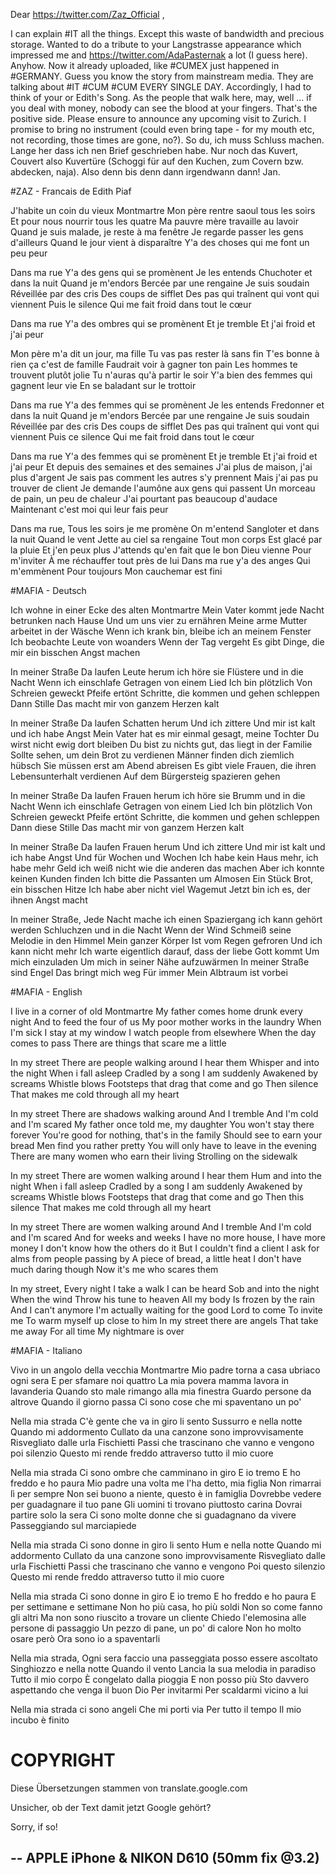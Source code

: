 Dear https://twitter.com/Zaz_Official ,

I can explain #IT all the things.
Except this waste of bandwidth and precious storage.
Wanted to do a tribute to your Langstrasse appearance which impressed me and https://twitter.com/AdaPasternak a lot (I guess here). Anyhow. Now it already uploaded, like #CUMEX just happened in #GERMANY. Guess you know the story from mainstream media. They are talking about #IT #CUM #CUM EVERY SINGLE DAY. Accordingly, I had to think of your or Edith's Song. As the people that walk here, may, well ... if you deal with money, nobody can see the blood at your fingers. That's the positive side. Please ensure to announce any upcoming visit to Zurich. I promise to bring no instrument (could even bring tape - for my mouth etc, not recording, those times are gone, no?).
So du, ich muss Schluss machen. Lange her dass ich nen Brief geschrieben habe. Nur noch das Kuvert, Couvert also Kuvertüre (Schoggi für auf den Kuchen, zum Covern bzw. abdecken, naja).
Also denn bis denn dann irgendwann dann!
Jan.



#ZAZ - Francais de Edith Piaf 

J'habite un coin du vieux Montmartre
Mon père rentre saoul tous les soirs
Et pour nous nourrir tous les quatre
Ma pauvre mère travaille au lavoir
Quand je suis malade, je reste à ma fenêtre
Je regarde passer les gens d'ailleurs
Quand le jour vient à disparaître
Y'a des choses qui me font un peu peur

Dans ma rue
Y'a des gens qui se promènent
Je les entends
Chuchoter et dans la nuit
Quand je m'endors
Bercée par une rengaine
Je suis soudain
Réveillée par des cris
Des coups de sifflet
Des pas qui traînent qui vont qui viennent
Puis le silence
Qui me fait froid dans tout le cœur

Dans ma rue
Y'a des ombres qui se promènent
Et je tremble
Et j'ai froid et j'ai peur

Mon père m'a dit un jour, ma fille
Tu vas pas rester là sans fin
T'es bonne à rien ça c'est de famille
Faudrait voir à gagner ton pain
Les hommes te trouvent plutôt jolie
Tu n'auras qu'à partir le soir
Y'a bien des femmes qui gagnent leur vie
En se baladant sur le trottoir

Dans ma rue
Y'a des femmes qui se promènent
Je les entends
Fredonner et dans la nuit
Quand je m'endors
Bercée par une rengaine
Je suis soudain
Réveillée par des cris
Des coups de sifflet
Des pas qui traînent qui vont qui viennent
Puis ce silence
Qui me fait froid dans tout le cœur

Dans ma rue
Y'a des femmes qui se promènent
Et je tremble
Et j'ai froid et j'ai peur
Et depuis des semaines et des semaines
J'ai plus de maison, j'ai plus d'argent
Je sais pas comment les autres s'y prennent
Mais j'ai pas pu trouver de client
Je demande l'aumône aux gens qui passent
Un morceau de pain, un peu de chaleur
J'ai pourtant pas beaucoup d'audace
Maintenant c'est moi qui leur fais peur

Dans ma rue,
Tous les soirs je me promène
On m'entend
Sangloter et dans la nuit
Quand le vent
Jette au ciel sa rengaine
Tout mon corps
Est glacé par la pluie
Et j'en peux plus
J'attends qu'en fait que le bon Dieu vienne
Pour m'inviter
À me réchauffer tout près de lui
Dans ma rue y'a des anges
Qui m'emmènent
Pour toujours
Mon cauchemar est fini



#MAFIA - Deutsch

Ich wohne in einer Ecke des alten Montmartre
Mein Vater kommt jede Nacht betrunken nach Hause
Und um uns vier zu ernähren
Meine arme Mutter arbeitet in der Wäsche
Wenn ich krank bin, bleibe ich an meinem Fenster
Ich beobachte Leute von woanders
Wenn der Tag vergeht
Es gibt Dinge, die mir ein bisschen Angst machen

In meiner Straße
Da laufen Leute herum
ich höre sie
Flüstere und in die Nacht
Wenn ich einschlafe
Getragen von einem Lied
Ich bin plötzlich
Von Schreien geweckt
Pfeife ertönt
Schritte, die kommen und gehen schleppen
Dann Stille
Das macht mir von ganzem Herzen kalt

In meiner Straße
Da laufen Schatten herum
Und ich zittere
Und mir ist kalt und ich habe Angst
Mein Vater hat es mir einmal gesagt, meine Tochter
Du wirst nicht ewig dort bleiben
Du bist zu nichts gut, das liegt in der Familie
Sollte sehen, um dein Brot zu verdienen
Männer finden dich ziemlich hübsch
Sie müssen erst am Abend abreisen
Es gibt viele Frauen, die ihren Lebensunterhalt verdienen
Auf dem Bürgersteig spazieren gehen

In meiner Straße
Da laufen Frauen herum
ich höre sie
Brumm und in die Nacht
Wenn ich einschlafe
Getragen von einem Lied
Ich bin plötzlich
Von Schreien geweckt
Pfeife ertönt
Schritte, die kommen und gehen schleppen
Dann diese Stille
Das macht mir von ganzem Herzen kalt

In meiner Straße
Da laufen Frauen herum
Und ich zittere
Und mir ist kalt und ich habe Angst
Und für Wochen und Wochen
Ich habe kein Haus mehr, ich habe mehr Geld
ich weiß nicht wie die anderen das machen
Aber ich konnte keinen Kunden finden
Ich bitte die Passanten um Almosen
Ein Stück Brot, ein bisschen Hitze
Ich habe aber nicht viel Wagemut
Jetzt bin ich es, der ihnen Angst macht

In meiner Straße,
Jede Nacht mache ich einen Spaziergang
ich kann gehört werden
Schluchzen und in die Nacht
Wenn der Wind
Schmeiß seine Melodie in den Himmel
Mein ganzer Körper
Ist vom Regen gefroren
Und ich kann nicht mehr
Ich warte eigentlich darauf, dass der liebe Gott kommt
Um mich einzuladen
Um mich in seiner Nähe aufzuwärmen
In meiner Straße sind Engel
Das bringt mich weg
Für immer
Mein Albtraum ist vorbei


#MAFIA - English

I live in a corner of old Montmartre
My father comes home drunk every night
And to feed the four of us
My poor mother works in the laundry
When I'm sick I stay at my window
I watch people from elsewhere
When the day comes to pass
There are things that scare me a little

In my street
There are people walking around
I hear them
Whisper and into the night
When i fall asleep
Cradled by a song
I am suddenly
Awakened by screams
Whistle blows
Footsteps that drag that come and go
Then silence
That makes me cold through all my heart

In my street
There are shadows walking around
And I tremble
And I'm cold and I'm scared
My father once told me, my daughter
You won't stay there forever
You're good for nothing, that's in the family
Should see to earn your bread
Men find you rather pretty
You will only have to leave in the evening
There are many women who earn their living
Strolling on the sidewalk

In my street
There are women walking around
I hear them
Hum and into the night
When i fall asleep
Cradled by a song
I am suddenly
Awakened by screams
Whistle blows
Footsteps that drag that come and go
Then this silence
That makes me cold through all my heart

In my street
There are women walking around
And I tremble
And I'm cold and I'm scared
And for weeks and weeks
I have no more house, I have more money
I don't know how the others do it
But I couldn't find a client
I ask for alms from people passing by
A piece of bread, a little heat
I don't have much daring though
Now it's me who scares them

In my street,
Every night I take a walk
I can be heard
Sob and into the night
When the wind
Throw his tune to heaven
All my body
Is frozen by the rain
And I can't anymore
I'm actually waiting for the good Lord to come
To invite me
To warm myself up close to him
In my street there are angels
That take me away
For all time
My nightmare is over



#MAFIA - Italiano

Vivo in un angolo della vecchia Montmartre
Mio padre torna a casa ubriaco ogni sera
E per sfamare noi quattro
La mia povera mamma lavora in lavanderia
Quando sto male rimango alla mia finestra
Guardo persone da altrove
Quando il giorno passa
Ci sono cose che mi spaventano un po'

Nella mia strada
C'è gente che va in giro
li sento
Sussurro e nella notte
Quando mi addormento
Cullato da una canzone
sono improvvisamente
Risvegliato dalle urla
Fischietti
Passi che trascinano che vanno e vengono
poi silenzio
Questo mi rende freddo attraverso tutto il mio cuore

Nella mia strada
Ci sono ombre che camminano in giro
E io tremo
E ho freddo e ho paura
Mio padre una volta me l'ha detto, mia figlia
Non rimarrai lì per sempre
Non sei buono a niente, questo è in famiglia
Dovrebbe vedere per guadagnare il tuo pane
Gli uomini ti trovano piuttosto carina
Dovrai partire solo la sera
Ci sono molte donne che si guadagnano da vivere
Passeggiando sul marciapiede

Nella mia strada
Ci sono donne in giro
li sento
Hum e nella notte
Quando mi addormento
Cullato da una canzone
sono improvvisamente
Risvegliato dalle urla
Fischietti
Passi che trascinano che vanno e vengono
Poi questo silenzio
Questo mi rende freddo attraverso tutto il mio cuore

Nella mia strada
Ci sono donne in giro
E io tremo
E ho freddo e ho paura
E per settimane e settimane
Non ho più casa, ho più soldi
Non so come fanno gli altri
Ma non sono riuscito a trovare un cliente
Chiedo l'elemosina alle persone di passaggio
Un pezzo di pane, un po' di calore
Non ho molto osare però
Ora sono io a spaventarli

Nella mia strada,
Ogni sera faccio una passeggiata
posso essere ascoltato
Singhiozzo e nella notte
Quando il vento
Lancia la sua melodia in paradiso
Tutto il mio corpo
È congelato dalla pioggia
E non posso più
Sto davvero aspettando che venga il buon Dio
Per invitarmi
Per scaldarmi vicino a lui

Nella mia strada ci sono angeli
Che mi porti via
Per tutto il tempo
Il mio incubo è finito


# COPYRIGHT

Diese Übersetzungen stammen von translate.google.com

Unsicher, ob der Text damit jetzt Google gehört?

Sorry, if so!

--
APPLE iPhone & NIKON D610 (50mm fix @3.2)
--